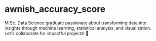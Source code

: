 # awnish_accuracy_score
M.Sc. Data Science graduate passionate about transforming data into insights through machine learning, statistical analysis, and visualization. Let's collaborate for impactful projects! 🚀
